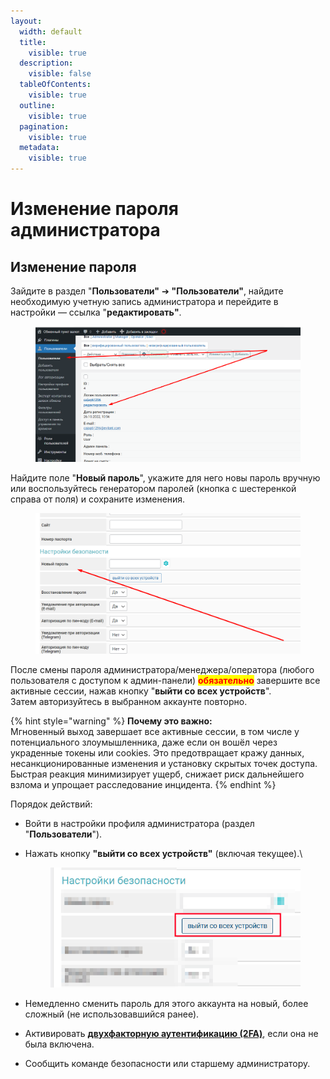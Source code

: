 ```yaml
---
layout:
  width: default
  title:
    visible: true
  description:
    visible: false
  tableOfContents:
    visible: true
  outline:
    visible: true
  pagination:
    visible: true
  metadata:
    visible: true
---
```


# Изменение пароля администратора

## Изменение пароля

Зайдите в раздел "**Пользователи"** ➔ **"Пользователи"**, найдите необходимую учетную запись администратора и перейдите в настройки — ссылка "**редактировать"**.

<figure><img src="../../../.gitbook/assets/Screenshot_25 (1).png" alt=""><figcaption></figcaption></figure>

Найдите поле "**Новый пароль**", укажите для него новы пароль вручную или воспользуйтесь генератором паролей (кнопка с шестеренкой справа от поля) и сохраните изменения.

<figure><img src="../../../.gitbook/assets/Screenshot_26 (1).png" alt=""><figcaption></figcaption></figure>

После смены пароля администратора/менеджера/оператора (любого пользователя с доступом к админ-панели) <mark style="color:red;">**обязательно**</mark> завершите все активные сессии, нажав кнопку "**выйти со всех устройств**".\
Затем авторизуйтесь в выбранном аккаунте повторно.

{% hint style="warning" %}
**Почему это важно:**\
Мгновенный выход завершает все активные сессии, в том числе у потенциального злоумышленника, даже если он вошёл через украденные токены или cookies. Это предотвращает кражу данных, несанкционированные изменения и установку скрытых точек доступа. Быстрая реакция минимизирует ущерб, снижает риск дальнейшего взлома и упрощает расследование инцидента.
{% endhint %}

Порядок действий:

* Войти в настройки профиля администратора (раздел "**Пользователи**").
*   Нажать кнопку **"выйти со всех устройств"** (включая текущее).\


    <figure><img src="../../../.gitbook/assets/image (2257).png" alt="" width="430"><figcaption></figcaption></figure>
* Немедленно сменить пароль для этого аккаунта на новый, более сложный (не использовавшийся ранее).
* Активировать [**двухфакторную аутентификацию (2FA)**](https://premium.gitbook.io/main/osnovnye-nastroiki/nastroiki/administratory-i-polzovateli/dvukhfaktornaya-avtorizaciya-2fa-v-paneli-upravleniya-saitom), если она не была включена.
* Сообщить команде безопасности или старшему администратору.
